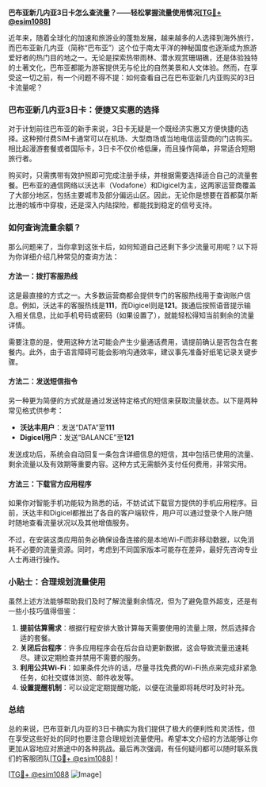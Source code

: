 **巴布亚新几内亚3日卡怎么查流量？——轻松掌握流量使用情况[[TG💪+ @esim1088](https://t.me/s/esim1088)]**

近年来，随着全球化的加速和旅游业的蓬勃发展，越来越多的人选择到海外旅行，而巴布亚新几内亚（简称“巴布亚”）这个位于南太平洋的神秘国度也逐渐成为旅游爱好者的热门目的地之一。无论是探索热带雨林、潜水观赏珊瑚礁，还是体验独特的土著文化，巴布亚都能为游客提供无与伦比的自然美景和人文体验。然而，在享受这一切之前，有一个问题不得不提：如何查看自己在巴布亚新几内亚购买的3日卡流量呢？

### 巴布亚新几内亚3日卡：便捷又实惠的选择

对于计划前往巴布亚的新手来说，3日卡无疑是一个既经济实惠又方便快捷的选择。这种预付费SIM卡通常可以在机场、大型商场或当地电信运营商的门店购买。相比起漫游套餐或者国际卡，3日卡不仅价格低廉，而且操作简单，非常适合短期旅行者。

购买时，只需携带有效护照即可完成注册手续，并根据需要选择适合自己的流量套餐。巴布亚的通信网络以沃达丰（Vodafone）和Digicel为主，这两家运营商覆盖了大部分地区，包括主要城市及部分偏远山区。因此，无论你是想要在首都莫尔斯比港的城市中穿梭，还是深入内陆探险，都能找到稳定的信号支持。

### 如何查询流量余额？

那么问题来了，当你拿到这张卡后，如何知道自己还剩下多少流量可用呢？以下将为你详细介绍几种常见的查询方法：

#### 方法一：拨打客服热线
这是最直接的方式之一。大多数运营商都会提供专门的客服热线用于查询账户信息。例如，沃达丰的客服热线是**111**，而Digicel则是**121**。拨通后按照语音提示输入相关信息，比如手机号码或密码（如果设置了），就能轻松得知当前剩余的流量详情。

需要注意的是，使用这种方法可能会产生少量通话费用，请提前确认是否包含在套餐内。此外，由于语言障碍可能会影响沟通效率，建议事先准备好纸笔记录关键步骤。

#### 方法二：发送短信指令
另一种更为简便的方式就是通过发送特定格式的短信来获取流量状态。以下是两种常见格式供参考：
- **沃达丰用户**：发送“DATA”至**111**
- **Digicel用户**：发送“BALANCE”至**121**

发送成功后，系统会自动回复一条包含详细信息的短信，其中包括已使用的流量、剩余流量以及有效期等重要内容。这种方式无需额外支付任何费用，非常实用。

#### 方法三：下载官方应用程序
如果你对智能手机功能较为熟悉的话，不妨试试下载官方提供的手机应用程序。目前，沃达丰和Digicel都推出了各自的客户端软件，用户可以通过登录个人账户随时随地查看流量状况以及其他增值服务。

不过，在安装这类应用前务必确保设备连接的是本地Wi-Fi而非移动数据，以免消耗不必要的流量资源。同时，考虑到不同国家版本可能存在差异，最好先咨询专业人士再进行操作。

### 小贴士：合理规划流量使用

虽然上述方法能够帮助我们及时了解流量剩余情况，但为了避免意外超支，还是有一些小技巧值得借鉴：

1. **提前估算需求**：根据行程安排大致计算每天需要使用的流量上限，然后选择合适的套餐。
2. **关闭后台程序**：许多应用程序会在后台自动更新数据，这会导致流量迅速耗尽。建议定期检查并禁用不需要的服务。
3. **利用公共Wi-Fi**：如果条件允许的话，尽量寻找免费的Wi-Fi热点来完成非紧急任务，如社交媒体浏览、邮件收发等。
4. **设置提醒机制**：可以设定定期提醒功能，以便在流量即将耗尽时及时补充。

### 总结

总的来说，巴布亚新几内亚的3日卡确实为我们提供了极大的便利性和灵活性，但在享受这些好处的同时也要注意合理规划流量使用。希望本文介绍的方法能够让你更加从容地应对旅途中的各种挑战。最后再次强调，有任何疑问都可以随时联系我们的客服团队[[TG💪+ @esim1088](https://t.me/s/esim1088)]！

[[TG💪+ @esim1088](https://t.me/s/esim1088) ![Image](https://i.postimg.cc/4NQfJmqS/Snipaste-2025-05-13-00-14-12.png)]